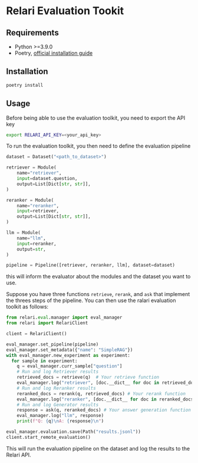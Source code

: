 # Relari Evaluation Tookit

## Requirements

- Python >=3.9.0
- Poetry, [official installation guide](https://python-poetry.org/docs/#installation)

## Installation

```bash
poetry install
```

## Usage

Before being able to use the evaluation toolkit, you need to export the API key

```bash
export RELARI_API_KEY=<your_api_key>
```

To run the evaluation toolkit, you then need to define the evaluation pipeline

```python
dataset = Dataset("<path_to_dataset>")

retriever = Module(
    name="retriever",
    input=dataset.question,
    output=List[Dict[str, str]],
)

reranker = Module(
    name="reranker",
    input=retriever,
    output=List[Dict[str, str]],
)

llm = Module(
    name="llm",
    input=reranker,
    output=str,
)

pipeline = Pipeline([retriever, reranker, llm], dataset=dataset)
```

this will inform the evaluator about the modules and the dataset you want to use. 

Suppose you have three functions `retrieve`, `rerank`, and `ask` that implement the threes steps of the pipeline. 
You can then use the ralari evaluation toolkit as follows:

```python
from relari.eval.manager import eval_manager
from relari import RelariClient

client = RelariClient()

eval_manager.set_pipeline(pipeline)
eval_manager.set_metadata({"name": "SimpleRAG"})
with eval_manager.new_experiment as experiment:
  for sample in experiment:
    q = eval_manager.curr_sample["question"]
    # Run and log Retriever results
    retrieved_docs = retrieve(q)  # Your retrieve function
    eval_manager.log("retriever", [doc.__dict__ for doc in retrieved_docs])
    # Run and log Reranker results
    reranked_docs = rerank(q, retrieved_docs) # Your rerank function
    eval_manager.log("reranker", [doc.__dict__ for doc in reranked_docs])
    # Run and log Generator results
    response = ask(q, reranked_docs) # Your answer generation function
    eval_manager.log("llm", response)
    print(f"Q: {q}\nA: {response}\n")

eval_manager.evaluation.save(Path("results.jsonl"))
client.start_remote_evaluation()
```

This will run the evaluation pipeline on the dataset and log the results to the Relari API.
